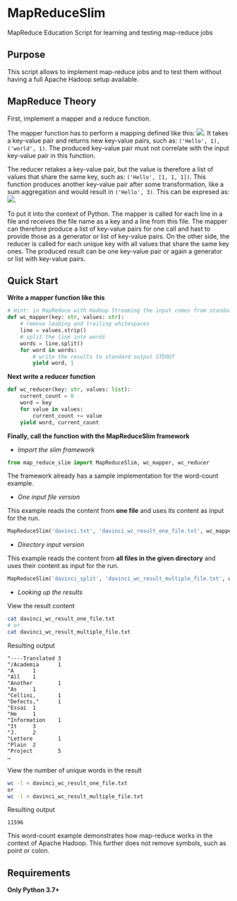 # MapReduceSlim

MapReduce Education Script for learning and testing map-reduce jobs

## Purpose

This script allows to implement map-reduce jobs and to test them 
without having a full Apache Hadoop setup available. 

## MapReduce Theory

First, implement a mapper and a reduce function. 

The mapper function 
has to perform a mapping defined like this: <img src="https://render.githubusercontent.com/render/math?math=m(k,v) -> (k',v')*">.
It takes a key-value pair and returns new key-value pairs, such as: 
`('Hello', 1), ('world', 1)`. The produced key-value pair must not correlate with the input key-value pair in this function. 

The reducer retakes a key-value pair, but the value is therefore 
a list of values that share the same key, such as: `('Hello', [1, 1, 1])`. 
This function produces another key-value pair after some transformation, 
like a sum aggregation and would result in `('Hello', 3)`.
This can be expresed as: <img src="https://render.githubusercontent.com/render/math?math=r(k', v'*) -> (k',v'')*">.

To put it into the context of Python. The mapper is called for each line
in a file and receives the file name as a key and a line from this file.
The mapper can therefore produce a list of key-value pairs for one call 
and hast to provide those as a generator or list of key-value pairs.
On the other side, the reducer is called for each unique key with all 
values that share the same key ones. The produced result can be 
one key-value pair or again a generator or list with key-value pairs.

## Quick Start

**Write a mapper function like this**

```python
# Hint: in MapReduce with Hadoop Streaming the input comes from standard input STDIN
def wc_mapper(key: str, values: str):
    # remove leading and trailing whitespaces
    line = values.strip()
    # split the line into words
    words = line.split()
    for word in words:
        # write the results to standard output STDOUT
        yield word, 1
```

**Next write a reducer function**

```python
def wc_reducer(key: str, values: list):
    current_count = 0
    word = key
    for value in values:
        current_count += value
    yield word, current_count
```

**Finally, call the function with the MapReduceSlim framework**

- *Import the slim framework*

```python
from map_reduce_slim import MapReduceSlim, wc_mapper, wc_reducer
```

The framework already has a sample implementation for the word-count example.

- *One input file version*

This example reads the content from **one file** and uses its content 
as input for the run.

```python
MapReduceSlim('davinci.txt', 'davinci_wc_result_one_file.txt', wc_mapper, wc_reducer)
```

- *Directory input version*

This example reads the content from **all files in the given directory**
and uses their content as input for the run.

```python
MapReduceSlim('davinci_split', 'davinci_wc_result_multiple_file.txt', wc_mapper, wc_reducer)
```

- *Looking up the results*

View the result content
```bash
cat davinci_wc_result_one_file.txt 
# or
cat davinci_wc_result_multiple_file.txt
```

Resulting output
```
"----Translated 3
"/Academia      1
"A      1
"All    1
"Another        1
"As     1
"Cellini,       1
"Defects,"      1
"Essai  1
"He     1
"Information    1
"It     3
"J.     2
"Lettere        1
"Plain  2
"Project        5
…
```

View the number of unique words in the result
```bash
wc -l < davinci_wc_result_one_file.txt
or
wc -l < davinci_wc_result_multiple_file.txt
```

Resulting output
```
11596
```

This word-count example demonstrates how map-reduce works in the 
context of Apache Hadoop. This further does not remove symbols, such as
point or colon.


## Requirements

**Only Python 3.7+**
